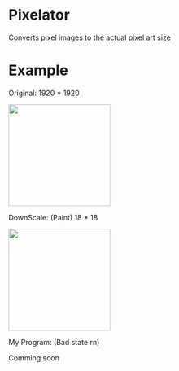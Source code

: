 # Pixelator
Converts pixel images to the actual pixel art size


# Example

Original: 1920 * 1920

<img src="https://github.com/Nathans-SushiCat/Pixelator/assets/86925500/c6019555-1bb7-45f5-b25b-5e92b8769e44" width="200" height="200" />

DownScale: (Paint) 18 * 18

<img src="https://github.com/Nathans-SushiCat/Pixelator/assets/86925500/6c545830-0f73-47c5-af50-df8e9714d130" width="200" height="200" />


My Program: (Bad state rn)

Comming soon
